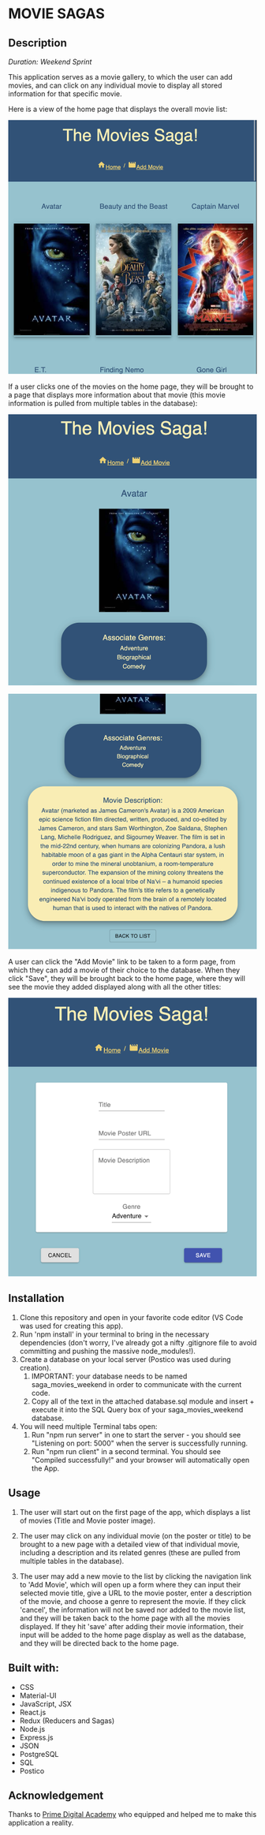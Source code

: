 # MOVIE SAGAS

## Description

_Duration: Weekend Sprint_

This application serves as a movie gallery, to which the user can add movies, and can click on any individual movie to display all stored information for that specific movie.  

Here is a view of the home page that displays the overall movie list:

![Movie List](./wireframes/movie-list.png)


If a user clicks one of the movies on the home page, they will be brought to a page that displays more information about that movie (this movie information is pulled from multiple tables in the database):

![Movie Details Page (part I)](./wireframes/movie-item.png)

![Movie Details Page (part II)](./wireframes/movie-item-description.png)


A user can click the "Add Movie" link to be taken to a form page, from which they can add a movie of their choice to the database.  When they click "Save", they will be brought back to the home page, where they will see the movie they added displayed along with all the other titles:

![Add Movie Page](./wireframes/add-movie.png)

## Installation

1. Clone this repository and open in your favorite code editor (VS Code was used for creating this app).
1. Run 'npm install' in your terminal to bring in the necessary dependencies (don't worry, I've already got a nifty .gitignore file to avoid committing and pushing the massive node_modules!).
1. Create a database on your local server (Postico was used during creation).
   1. IMPORTANT: your database needs to be named saga_movies_weekend in order to communicate with the current code.
   1. Copy all of the text in the attached database.sql module and insert + execute it into the SQL Query box of your saga_movies_weekend database.
1. You will need multiple Terminal tabs open:
    1. Run "npm run server" in one to start the server - you should see "Listening on port: 5000" when the server is successfully running.
    1. Run "npm run client" in a second terminal.  You should see "Compiled successfully!" and your browser will automatically open the App.

## Usage

1. The user will start out on the first page of the app, which displays a list of movies (Title and Movie poster image).

1. The user may click on any individual movie (on the poster or title) to be brought to a new page with a detailed view of that individual movie, including a description and its related genres (these are pulled from multiple tables in the database).

1. The user may add a new movie to the list by clicking the navigation link to 'Add Movie', which will open up a form where they can input their selected movie title, give a URL to the movie poster, enter a description of the movie, and choose a genre to represent the movie.  If they click 'cancel', the information will not be saved nor added to the movie list, and they will be taken back to the home page with all the movies displayed.  If they hit 'save' after adding their movie information, their input will be added to the home page display as well as the database, and they will be directed back to the home page.

## Built with:

- CSS
- Material-UI
- JavaScript, JSX
- React.js 
- Redux (Reducers and Sagas)
- Node.js 
- Express.js 
- JSON 
- PostgreSQL 
- SQL 
- Postico 

## Acknowledgement

Thanks to [Prime Digital Academy](https://www.primeacademy.io/) who equipped and helped me to make this application a reality.